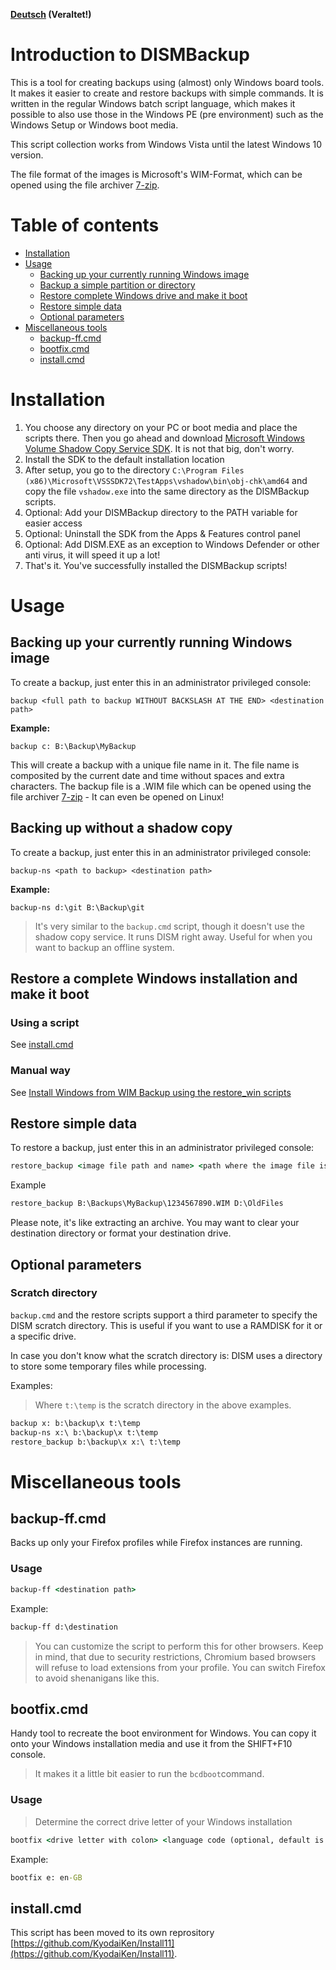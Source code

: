 **[Deutsch](LIESMICH.md) (Veraltet!)**

# Introduction to DISMBackup
This is a tool for creating backups using (almost) only Windows board tools. It makes it easier to create and restore backups with simple commands. It is written in the regular Windows batch script language, which makes it possible to also use those in the Windows PE (pre environment) such as the Windows Setup or Windows boot media.

This script collection works from Windows Vista until the latest Windows 10 version.

The file format of the images is Microsoft's WIM-Format, which can be opened using the file archiver [7-zip](https://www.7-zip.org/).

# Table of contents
* [Installation](#Installation)
* [Usage](#Usage)
    * [Backing up your currently running Windows image](#backing-up-your-currently-running-windows-image)
    * [Backup a simple partition or directory](#backup-a-simple-partition-or-directory)
    * [Restore complete Windows drive and make it boot](#restore-complete-windows-drive-and-make-it-boot)
    * [Restore simple data](#restore-simple-data)
    * [Optional parameters](#optional-parameters)
* [Miscellaneous tools](#miscellaneous-tools)
    * [backup-ff.cmd](#backup-ffcmd)
    * [bootfix.cmd](#bootfixcmd)
    * [install.cmd](#installcmd)

# Installation
1. You choose any directory on your PC or boot media and place the scripts there. Then you go ahead and download [Microsoft Windows Volume Shadow Copy Service SDK](https://www.microsoft.com/en-us/download/details.aspx?id=23490). It is not that big, don't worry.
2. Install the SDK to the default installation location
3. After setup, you go to the directory `C:\Program Files (x86)\Microsoft\VSSSDK72\TestApps\vshadow\bin\obj-chk\amd64` and copy the file `vshadow.exe` into the same directory as the DISMBackup scripts.
4. Optional: Add your DISMBackup directory to the PATH variable for easier access
5. Optional: Uninstall the SDK from the Apps & Features control panel
6. Optional: Add DISM.EXE as an exception to Windows Defender or other anti virus, it will speed it up a lot!
7. That's it. You've successfully installed the DISMBackup scripts!

# Usage
## Backing up your currently running Windows image
To create a backup, just enter this in an administrator privileged console:
```
backup <full path to backup WITHOUT BACKSLASH AT THE END> <destination path>
```
**Example:**
```
backup c: B:\Backup\MyBackup
```
This will create a backup with a unique file name in it. The file name is composited by the current date and time without spaces and extra characters. The backup file is a .WIM file which can be opened using the file archiver [7-zip](https://www.7-zip.org/) - It can even be opened on Linux!
## Backing up without a shadow copy
To create a backup, just enter this in an administrator privileged console:
```
backup-ns <path to backup> <destination path>
```
**Example:**
```
backup-ns d:\git B:\Backup\git
```
> It's very similar to the `backup.cmd` script, though it doesn't use the shadow copy service. It runs DISM right away. Useful for when you want to backup an offline system.

## Restore a complete Windows installation and make it boot
### Using a script
See [install.cmd](#installcmd)

### Manual way
See [Install Windows from WIM Backup using the restore_win scripts](install_windows_from_backup.md)

## Restore simple data
To restore a backup, just enter this in an administrator privileged console:
```cmd
restore_backup <image file path and name> <path where the image file is restored>
```
Example
```cmd
restore_backup B:\Backups\MyBackup\1234567890.WIM D:\OldFiles
```
Please note, it's like extracting an archive. You may want to clear your destination directory or format your destination drive.
## Optional parameters
### Scratch directory
`backup.cmd` and the restore scripts support a third parameter to specify the DISM scratch directory. This is useful if you want to use a RAMDISK for it or a specific drive.

In case you don't know what the scratch directory is: DISM uses a directory to store some temporary files while processing.

Examples:
> Where `t:\temp` is the scratch directory in the above examples.
```cmd
backup x: b:\backup\x t:\temp
backup-ns x:\ b:\backup\x t:\temp
restore_backup b:\backup\x x:\ t:\temp
```

# Miscellaneous tools
## backup-ff.cmd
Backs up only your Firefox profiles while Firefox instances are running.
### Usage
```cmd
backup-ff <destination path>
```
Example:
```cmd
backup-ff d:\destination
```

> You can customize the script to perform this for other browsers. Keep in mind, that due to security restrictions, Chromium based browsers will refuse to load extensions from your profile. You can switch Firefox to avoid shenanigans like this.

## bootfix.cmd
Handy tool to recreate the boot environment for Windows. You can copy it onto your Windows installation media and use it from the SHIFT+F10 console.

> It makes it a little bit easier to run the `bcdboot`command.

### Usage
> Determine the correct drive letter of your Windows installation
```cmd
bootfix <drive letter with colon> <language code (optional, default is en-US)> 
```
Example:
```cmd
bootfix e: en-GB
```

## install.cmd
This script has been moved to its own reprository [https://github.com/KyodaiKen/Install11](https://github.com/KyodaiKen/Install11).